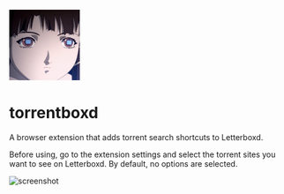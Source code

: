 ![icon](icon.png)
# torrentboxd
A browser extension that adds torrent search shortcuts to Letterboxd.

Before using, go to the extension settings and select the torrent sites you want to see on Letterboxd. By default, no options are selected.

![screenshot](https://imgur.com/BtQpttF)
